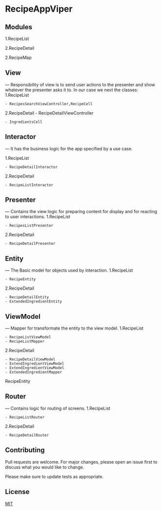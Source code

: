 
# RecipeAppViper
## Modules
  1.RecipeList
  
  2.RecipeDetail

  2.RecipeMap

  
## View 
— Responsibility of view is to send user actions to the presenter and show whatever the presenter asks it to. In our case we next the classes:
 1.RecipeList
 
    - RecipesSearchViewController,RecipeCell
    
 2.RecipeDetail
    - RecipeDetailViewController
    
    - IngredientsCell
    


## Interactor 
— It has the business logic for the app specified by a use case.

 1.RecipeList
 
    - RecipeDetailInteractor
    
 2.RecipeDetail
 
    - RecipeListInteractor
    
## Presenter 
— Contains the view logic for preparing content for display and for reacting to user interactions.
 1.RecipeList
 
    - RecipesListPresenter
    
 2.RecipeDetail
 
    - RecipeDetailPresenter

## Entity 
— The Basic model for objects used by interaction.
 1.RecipeList
 
    - RecipeEntity
    
 2.RecipeDetail
 
    - RecipeDetailEntity
    - ExtendedIngredientEntity
    
    

## ViewModel
— Mapper for transformate the entity to the view model.
 1.RecipeList
 
    - RecipeListViewModel
    - RecipeListMapper
    
 2.RecipeDetail
 
    - RecipeDetailViewModel
    - ExtendIngredientViewModel
    - ExtendIngredientViewModel
    - ExtendedIngredientMapper


RecipeEntity
## Router 
— Contains logic for routing of screens.
 1.RecipeList
 
    - RecipeListRouter
    
 2.RecipeDetail
 
    - RecipeDetailRouter

## Contributing

Pull requests are welcome. For major changes, please open an issue first
to discuss what you would like to change.

Please make sure to update tests as appropriate.

## License

[MIT](https://choosealicense.com/licenses/mit/)

